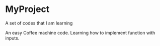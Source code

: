 # MyProject
A set of codes that I am learning

An easy Coffee machine code. 
Learning how to implement function with inputs.
